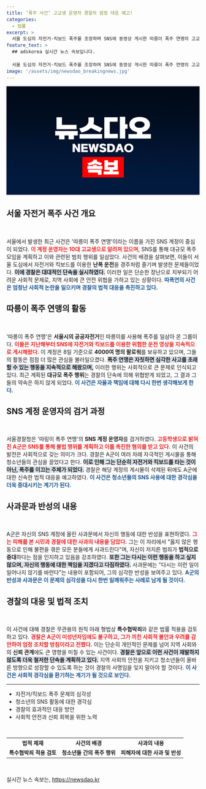 ```yaml
---
title: ‘폭주 사건’ 고교생 운영자 경찰의 엄정 대응 예고!
categories:
  - 법률
excerpt: >
  서울 도심의 자전거·킥보드 폭주를 조장하며 SNS에 동영상 게시한 따릉이 폭주 연맹의 고교생 운영자가 경찰에 검거됐다. 사과문을 올린 그, 대규모 단속의 여파는?
feature_text: >
  ## adskorea 실시간 뉴스 속보입니다.

  서울 도심의 자전거·킥보드 폭주를 조장하며 SNS에 동영상 게시한 따릉이 폭주 연맹의 고교생 운영자가 경찰에 검거됐다. 사과문을 올린 그, 대규모 단속의 여파는?
image: '/assets/img/newsdao_breakingnews.jpg'
---
```


<p><img src="/assets/img/newsdao_breakingnews.jpg" alt="adskorea 속보" /></p>

<h2 data-ke-size="size26">서울 자전거 폭주 사건 개요</h2>

<p data-ke-size="size16">&nbsp;</p>

<p>서울에서 발생한 최근 사건은 '따릉이 폭주 연맹'이라는 이름을 가진 SNS 계정이 중심이 되었다. <b><span style="color: #ee2323;">이 계정 운영자는 10대 고교생으로 알려져 있으며,</span></b> SNS를 통해 대규모 폭주 모임을 계획하고 이와 관련된 범죄 행위를 일삼았다. 사건의 배경을 살펴보면, 이들이 서울 도심에서 자전거와 킥보드를 이용한 <strong>난폭 운전</strong>을 경주처럼 즐기며 발생한 문제들이었다. <b><span style="background-color: #21538527;">이에 경찰은 대대적인 단속을 실시하였다.</span></b> 이러한 일은 단순한 장난으로 치부되기 어려운 사회적 문제로, 지역 사회에 큰 안전 위협을 가하고 있는 상황이다. <b><span style="color: #1a5490;">따폭연의 사건은 엄청난 사회적 논란을 일으키며 경찰의 법적 대응을 촉진하고 있다.</span></b></p>

<h2 data-ke-size="size26">따릉이 폭주 연맹의 활동</h2>

<p data-ke-size="size16">&nbsp;</p>

<p>'따릉이 폭주 연맹'은 <strong>서울시의 공공자전거</strong>인 따릉이를 사용해 폭주를 일삼아 온 그룹이다. <b><span style="color: #ee2323;">이들은 지난해부터 SNS에 자전거와 킥보드를 이용한 위험한 운전 영상을 지속적으로 게시해왔다.</span></b> 이 계정은 8일 기준으로 <strong>4000여 명의 팔로워</strong>를 보유하고 있으며, 그들의 활동은 점점 더 많은 관심을 불러일으켰다. <b><span style="background-color: #21538527;">폭주 연맹은 자칫하면 심각한 사고를 초래할 수 있는 행동을 지속적으로 해왔으며,</span></b> 이러한 행위는 사회적으로 큰 문제로 인식되고 있다. 최근 계획된 <strong>대규모 폭주 행위</strong>는 경찰의 단속에 의해 위협받게 되었고, 그 결과 그들의 약속은 하지 않게 되었다. <b><span style="color: #1a5490;">이 사건은 자율과 책임에 대해 다시 한번 생각해보게 한다.</span></b></p>

<h2 data-ke-size="size26">SNS 계정 운영자의 검거 과정</h2>

<p data-ke-size="size16">&nbsp;</p>

<p>서울경찰청은 '따링이 폭주 연맹'의 <strong>SNS 계정 운영자</strong>를 검거하였다. <b><span style="color: #ee2323;">고등학생으로 밝혀진 A군은 SNS를 통해 불법 행위를 계획하고 이를 촉진한 혐의를 받고 있다.</span></b> 이 사건의 발전은 사회적으로 갖는 의미가 크다. 경찰은 A군이 여러 차례 자극적인 게시물을 통해 청소년들의 관심을 끌었다고 한다. <b><span style="background-color: #21538527;">이로 인해 그는 단순히 자전거와 킥보드를 타는 것이 아닌, 폭주를 이끄는 주체가 되었다.</span></b> 경찰은 해당 계정의 게시물이 삭제된 뒤에도 A군에 대한 신속한 법적 대응을 예고하였다. <b><span style="color: #1a5490;">이 사건은 청소년들의 SNS 사용에 대한 경각심을 더욱 증대시키는 계기가 된다.</span></b></p>

<h2 data-ke-size="size26">사과문과 반성의 내용</h2>

<p data-ke-size="size16">&nbsp;</p>

<p>A군은 자신의 SNS 계정에 올린 사과문에서 자신의 행동에 대한 반성을 표현하였다. <b><span style="color: #ee2323;">그는 피해를 본 시민과 경찰에 대한 사과의 내용을 담았다.</span></b> 그는 이 자리에서 "옳지 않은 행동으로 인해 불편을 겪은 모든 분들에게 사과드린다"며, 자신이 저지른 범죄가 <strong>법적으로 중대</strong>하다는 점을 인지하고 있음을 강조하였다. <b><span style="background-color: #21538527;">또한 그는 다시는 이런 행동을 하고 싶지 않으며, 자신의 행동에 대한 책임을 지겠다고 다짐하였다.</span></b> 사과문에는 "다시는 이런 일이 일어나지 않기를 바란다"는 내용이 포함되어, 그의 심각한 반성을 보여주고 있다. <b><span style="color: #1a5490;">A군의 반성과 사과문은 이 문제의 심각성을 다시 한번 일깨워주는 사례로 남게 될 것이다.</span></b></p>

<h2 data-ke-size="size26">경찰의 대응 및 법적 조치</h2>

<p data-ke-size="size16">&nbsp;</p>

<p>이 사건에 대해 경찰은 무관용의 원칙 아래 형법상 <strong>특수협박죄</strong>와 같은 법률 적용을 검토하고 있다. <b><span style="color: #ee2323;">경찰은 A군이 미성년자임에도 불구하고, 그가 끼친 사회적 불안과 우려를 감안하여 엄정 조치할 방침이라고 전했다.</span></b> 이는 단순히 개인적인 문제를 넘어 지역 사회와의 <strong>신뢰 관계</strong>에도 큰 영향을 미칠 수 있는 사건이다. <b><span style="background-color: #21538527;">경찰은 앞으로 이런 사건이 재발하지 않도록 더욱 철저한 단속을 계획하고 있다.</span></b> 지역 사회의 안전을 지키고 청소년들이 올바른 방향으로 성장할 수 있도록 하는 것이 경찰의 사명임을 잊지 말아야 할 것이다. <b><span style="color: #1a5490;">이 사건은 사회적 경각심을 환기하는 계기가 될 것으로 보인다.</span></b></p>

<hr>

<ul>
    <li>자전거/킥보드 폭주 문제의 심각성</li>
    <li>청소년의 SNS 활동에 대한 경각심</li>
    <li>경찰의 효과적인 대응 방안</li>
    <li>사회적 안전과 신뢰 회복을 위한 노력</li>
</ul>

<p data-ke-size="size16">&nbsp;</p>

<table>
    <tr>
        <td style="text-align: center; height: 17px;"><b>법적 제재</b></td>
        <td style="text-align: center; height: 17px;"><b>사건의 배경</b></td>
        <td style="text-align: center; height: 17px;"><b>사과의 내용</b></td>
    </tr>
    <tr>
        <td style="text-align: center; height: 17px;"><b>특수협박죄 적용 검토</b></td>
        <td style="text-align: center; height: 17px;"><b>청소년들 간의 폭주 행위</b></td>
        <td style="text-align: center; height: 17px;"><b>피해자에 대한 사과 및 반성</b></td>
    </tr>
</table>

<p data-ke-size="size16">&nbsp;</p>
실시간 뉴스 속보는, <a href="https://newsdao.kr" rel="dofollow">https://newsdao.kr</a>


